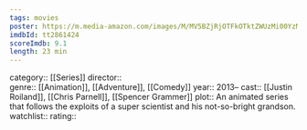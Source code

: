 ```yaml
---
tags: movies
poster: https://m.media-amazon.com/images/M/MV5BZjRjOTFkOTktZWUzMi00YzMyLThkMmYtMjEwNmQyNzliYTNmXkEyXkFqcGdeQXVyNzQ1ODk3MTQ@._V1_SX300.jpg
imdbId: tt2861424
scoreImdb: 9.1
length: 23 min
---
```


category:: [[Series]]
director::  
genre:: [[Animation]], [[Adventure]], [[Comedy]]
year:: 2013–
cast:: [[Justin Roiland]], [[Chris Parnell]], [[Spencer Grammer]]
plot:: An animated series that follows the exploits of a super scientist and his not-so-bright grandson.
watchlist::
rating::
